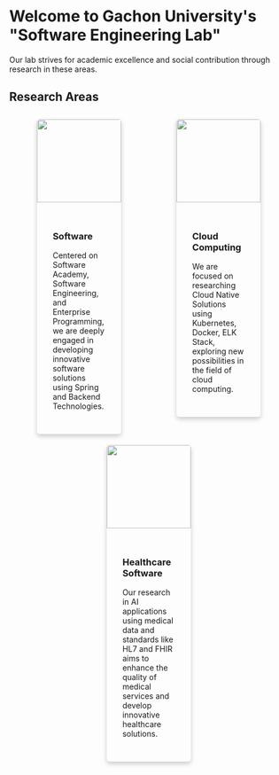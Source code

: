 # Welcome to Gachon University's "Software Engineering Lab"

Our lab strives for academic excellence and social contribution through research in these areas.

## Research Areas

<div style="display: flex; justify-content: space-around; align-items: flex-start; flex-wrap: wrap;">

<div style="max-width: 30%; margin: 10px; box-shadow: 0 4px 8px 0 rgba(0,0,0,0.2); border-radius: 5px; overflow: hidden;">
    <img src="/img1.png" style="width: 100%; object-fit: cover; height: 150px;">
    <div style="padding: 2em;">
        <h3>Software</h3>
        <p>Centered on Software Academy, Software Engineering, and Enterprise Programming, we are deeply engaged in developing innovative software solutions using Spring and Backend Technologies.</p>
    </div>
</div>

<div style="max-width: 30%; margin: 10px; box-shadow: 0 4px 8px 0 rgba(0,0,0,0.2); border-radius: 5px; overflow: hidden;">
    <img src="/img2.png" style="width: 100%; object-fit: cover; height: 150px;">
    <div style="padding: 2em;">
        <h3>Cloud Computing</h3>
        <p>We are focused on researching Cloud Native Solutions using Kubernetes, Docker, ELK Stack, exploring new possibilities in the field of cloud computing.</p>
    </div>
</div>

<div style="max-width: 30%; margin: 10px; box-shadow: 0 4px 8px 0 rgba(0,0,0,0.2); border-radius: 5px; overflow: hidden;">
    <img src="/img3.png" style="width: 100%; object-fit: cover; height: 150px;">
    <div style="padding: 2em;">
        <h3>Healthcare Software</h3>
        <p>Our research in AI applications using medical data and standards like HL7 and FHIR aims to enhance the quality of medical services and develop innovative healthcare solutions.</p>
    </div>
</div>

</div>
